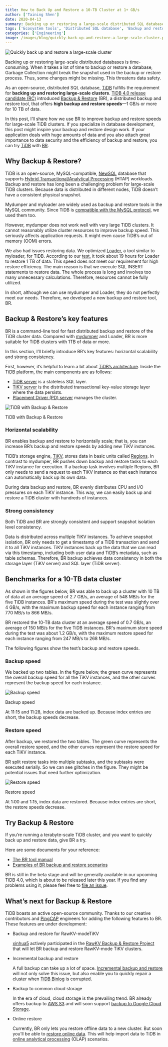 ```yaml
---
title: How to Back Up and Restore a 10-TB Cluster at 1+ GB/s
author: ['Taining Shen']
date: 2020-04-13
summary: Backing up or restoring a large-scale distributed SQL database is a time-consuming task. Our upcoming TiDB 4.0 release will support Backup & Restore (BR), a distributed backup and restore tool, which lets you back up and restore data at 1+ GB/s for 10-TB data.
tags: ['Ecosystem tools', 'Distributed SQL database', 'Backup and restore']
categories: ['Engineering']
image: /images/blog/quickly-back-up-and-restore-a-large-scale-cluster.png
---
```


![Quickly back up and restore a large-scale cluster](media/quickly-back-up-and-restore-a-large-scale-cluster.png)

Backing up or restoring large-scale distributed databases is time-consuming. When it takes a lot of time to backup or restore a database, Garbage Collection might break the snapshot used in the backup or restore process. Thus, some changes might be missing. This threatens data safety.

As an open-source, distributed SQL database, [TiDB](https://en.wikipedia.org/wiki/TiDB) fulfills the requirement for **backing up and restoring large-scale clusters**. [TiDB 4.0 release candidate (RC)](https://pingcap.com/docs/stable/reference/tools/br/br/) introduced [Backup & Restore](https://github.com/pingcap/br) (BR), a distributed backup and restore tool, that offers **high backup and restore speeds**—1 GB/s or more for 10 TB of data.

In this post, I’ll share how we use BR to improve backup and restore speeds for large-scale TiDB clusters. If you specialize in database development, this post might inspire your backup and restore design work. If your application deals with huge amounts of data and you also attach great importance to data security and the efficiency of backup and restore, you can try [TiDB](https://pingcap.com/docs/stable/overview/) with [BR](https://pingcap.com/docs/v3.1/reference/tools/br/br/).

## Why Backup & Restore?

TiDB is an open-source, MySQL-compatible, [NewSQL](https://en.wikipedia.org/wiki/NewSQL) database that supports [Hybrid Transactional/Analytical Processing](https://en.wikipedia.org/wiki/Hybrid_transactional/analytical_processing_(HTAP)) (HTAP) workloads. Backup and restore has long been a challenging problem for large-scale TiDB clusters. Because data is distributed in different nodes, TiDB doesn’t have a consistent physical snapshot.

Mydumper and myloader are widely used as backup and restore tools in the MySQL community. Since TiDB is [compatible with the MySQL protocol](https://pingcap.com/docs/stable/key-features/#mysql-compatible-syntax), we used them too.

However, mydumper does not work well with very large TiDB clusters. It cannot reasonably utilize cluster resources to improve backup speed. This seriously affects application requests. It might even cause TiDB’s out of memory (OOM) errors.

We also had issues restoring data. We optimized [Loader](https://pingcap.com/docs/stable/reference/tools/loader/), a tool similar to myloader, for TiDB. According to our [test](https://pingcap.com/docs/tidb-data-migration/stable/benchmark-v1.0-ga/#benchmark-result-with-different-pool-size-in-load-unit), it took about 19 hours for Loader to restore 1 TB of data. This speed does not meet our requirement for high restore efficiency. The main reason is that we execute SQL INSERT statements to restore data. The whole process is long and involves too many unnecessary calculations. Therefore, resources cannot be fully utilized.

In short, although we can use mydumper and Loader, they do not perfectly meet our needs. Therefore, we developed a new backup and restore tool, BR.

## Backup & Restore’s key features

BR is a command-line tool for fast distributed backup and restore of the TiDB cluster data. Compared with [mydumper](https://pingcap.com/docs/v3.1/how-to/maintain/backup-and-restore/mydumper-lightning) and Loader, BR is more suitable for TiDB clusters with 1TB of data or more.

In this section, I’ll briefly introduce BR’s key features: horizontal scalability and strong consistency. 

First, however, it’s helpful to learn a bit about [TiDB’s architecture](https://pingcap.com/docs/stable/architecture/). Inside the TiDB platform, the main components are as follows:

* [TiDB server](https://pingcap.com/docs/stable/architecture/#tidb-server) is a stateless SQL layer.
* [TiKV server](https://pingcap.com/docs/stable/architecture/#tikv-server) is the distributed transactional key-value storage layer where the data persists.
* [Placement Driver (PD) server](https://pingcap.com/docs/stable/architecture/#placement-driver-server) manages the cluster. 

![TiDB with Backup & Restore](media/tidb-with-backup-restore.png)
<div class="caption-center"> TiDB with Backup & Restore </div>

### Horizontal scalability

BR enables backup and restore to horizontally scale; that is, you can increase BR’s backup and restore speeds by adding new TiKV instances.

TiDB’s storage engine, [TiKV](https://pingcap.com/docs/stable/architecture/#tikv-server), stores data in basic units called [Regions](https://pingcap.com/docs/v3.1/glossary/#regionpeerraft-group). In contrast to mydumper, BR pushes down backup and restore tasks to each TiKV instance for execution. If a backup task involves multiple Regions, BR only needs to send a request to each TiKV instance so that each instance can automatically back up its own data.

During data backup and restore, BR evenly distributes CPU and I/O pressures on each TiKV instance. This way, we can easily back up and restore a TiDB cluster with hundreds of instances.

### Strong consistency

Both TiDB and BR are strongly consistent and support snapshot isolation level consistency.

Data is distributed across multiple TiKV instances. To achieve snapshot isolation, BR only needs to get a timestamp of a TiDB transaction and send it to all TiKV instances. TiKV instances back up the data that we can read via this timestamp, including both user data and TiDB’s metadata, such as table schemas. Therefore, BR backup achieves data consistency in both the storage layer (TiKV server) and SQL layer (TiDB server).

## Benchmarks for a 10-TB data cluster

As shown in the figures below, BR was able to back up a cluster with 10 TB of data at an average speed of 2.7 GB/s, an average of 548 MB/s for the five TiDB instances. BR's maximum speed during the test was slightly over 4 GB/s, with the maximum backup speed for each instance ranging from 770 MB/s to 866 MB/s.

BR restored the 10-TB data cluster at an average speed of 0.7 GB/s, an average of 150 MB/s for the five TiDB instances. BR's maximum store speed during the test was about 1.2 GB/s, with the maximum restore speed for each instance ranging from 247 MB/s to 268 MB/s.

The following figures show the test’s backup and restore speeds. 

### Backup speed

We backed up two tables. In the figure below, the green curve represents the overall backup speed for all the TiKV instances, and the other curves represent the backup speed for each instance.

![Backup speed](media/backup-speed.png)
<div class="caption-center"> Backup speed </div>

At 11:15 and 11:28, index data are backed up. Because index entries are short, the backup speeds decrease.

### Restore speed

After backup, we restored the two tables. The green curve represents the overall restore speed, and the other curves represent the restore speed for each TiKV instance.

BR split restore tasks into multiple subtasks, and the subtasks were executed serially. So we can see glitches in the figure. They might be potential issues that need further optimization.

![Restore speed](media/restore-speed.png)
<div class="caption-center"> Restore speed </div>

At 1:00 and 1:15, index data are restored. Because index entries are short, the restore speeds decrease.

## Try Backup & Restore

If you’re running a terabyte-scale TiDB cluster, and you want to quickly back up and restore data, give BR a try. 

Here are some documents for your reference:

* [The BR tool manual](https://pingcap.com/docs/v3.1/reference/tools/br/br/)
* [Examples of BR backup and restore scenarios](https://pingcap.com/docs/v3.1/reference/tools/br/use-cases/)

BR is still in the beta stage and will be generally available in our upcoming TiDB 4.0, which is about to be released later this year. If you find any problems using it, please feel free to [file an issue](https://github.com/pingcap/br/issues).

## What’s next for Backup & Restore

TiDB boasts an active open-source community. Thanks to our creative contributors and [PingCAP](https://pingcap.com/en/) engineers for adding the following features to BR. These features are under development:

* Backup and restore for RawKV-modeTiKV 

    [xinhua5](https://github.com/xinhua5) actively participated in the [RawKV Backup & Restore Project](https://github.com/pingcap/br/issues/86) that will let BR backup and restore RawKV-mode TiKV clusters.

* Incremental backup and restore

    A full backup can take up a lot of space. [Incremental backup and restore](https://github.com/pingcap/br/issues/90) will not only solve this issue, but also enable you to quickly repair a cluster when [TiDB Binlog](https://pingcap.com/docs/stable/reference/tidb-binlog/overview/) is corrupted.

* Backup to common cloud storage

    In the era of cloud, cloud storage is the prevailing trend. BR already offers backup to [AWS S3](https://en.wikipedia.org/wiki/Amazon_S3) and will soon support [backup to Google Cloud Storage](https://github.com/pingcap/br/issues/89).

* Online restore

    Currently, BR only lets you restore offline data to a new cluster. But soon you’ll be able to [restore online data](https://github.com/pingcap/br/issues/87). This will help import data to TiDB in [online analytical processing](https://en.wikipedia.org/wiki/Online_analytical_processing) (OLAP) scenarios.
